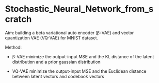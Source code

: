 # Stochastic_Neural_Network_from_scratch
Aim: building a beta variational auto encoder (&beta;-VAE) and vector quantization VAE (VQ-VAE) for MNIST dataset.

Method:

+ &beta;-VAE minimize the output-input MSE and the KL distance of the latent distribution and a prior gaussian distribution

+ VQ-VAE minimize the output-input MSE and the Euclidean distance between latent vectors and codebook vectors


